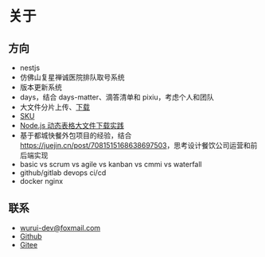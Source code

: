 # 关于

## 方向

- nestjs
- 仿佛山复星禅诚医院排队取号系统
- 版本更新系统
- days，结合 days-matter、滴答清单和 pixiu，考虑个人和团队
- 大文件分片上传、[下载](https://mp.weixin.qq.com/s/2tRkcwOQCE8pX8byt7HWiQ)
- [SKU](https://mp.weixin.qq.com/s?__biz=Mzg3NTcwMTUzNA==&mid=2247486355&idx=1&sn=04b2580680a4b6708e25163af039d7a4&source=41#wechat_redirect)
- [Node.js 动态表格大文件下载实践](https://mp.weixin.qq.com/s/4q3R4Cz-rYzNdGYrKjudQA)
- 基于都城快餐外包项目的经验，结合 <https://juejin.cn/post/7081515168638697503>，思考设计餐饮公司运营和前后端实现
- basic vs scrum vs agile vs kanban vs cmmi vs waterfall
- github/gitlab devops ci/cd
- docker nginx

## 联系

- [wurui-dev@foxmail.com](mailto:wurui-dev@foxmail.com)
- [Github](https://github.com/ModyQyW)
- [Gitee](https://gitee.com/ModyQyW)
